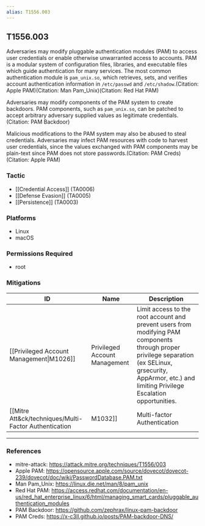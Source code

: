 ```yaml
---
alias: T1556.003
---
```


## T1556.003

Adversaries may modify pluggable authentication modules (PAM) to access user credentials or enable otherwise unwarranted access to accounts. PAM is a modular system of configuration files, libraries, and executable files which guide authentication for many services. The most common authentication module is <code>pam_unix.so</code>, which retrieves, sets, and verifies account authentication information in <code>/etc/passwd</code> and <code>/etc/shadow</code>.(Citation: Apple PAM)(Citation: Man Pam_Unix)(Citation: Red Hat PAM)

Adversaries may modify components of the PAM system to create backdoors. PAM components, such as <code>pam_unix.so</code>, can be patched to accept arbitrary adversary supplied values as legitimate credentials.(Citation: PAM Backdoor)

Malicious modifications to the PAM system may also be abused to steal credentials. Adversaries may infect PAM resources with code to harvest user credentials, since the values exchanged with PAM components may be plain-text since PAM does not store passwords.(Citation: PAM Creds)(Citation: Apple PAM)


### Tactic
- [[Credential Access]] (TA0006)
- [[Defense Evasion]] (TA0005)
- [[Persistence]] (TA0003)

### Platforms
- Linux
- macOS

### Permissions Required
- root

### Mitigations

| ID | Name | Description |
| --- | --- | --- |
| [[Privileged Account Management\|M1026]] | Privileged Account Management | Limit access to the root account and prevent users from modifying PAM components through proper privilege separation (ex SELinux, grsecurity, AppArmor, etc.) and limiting Privilege Escalation opportunities. |
| [[Mitre Att&ck/techniques/Multi-Factor Authentication|M1032]] | Multi-factor Authentication | Integrating multi-factor authentication (MFA) as part of organizational policy can greatly reduce the risk of an adversary gaining control of valid credentials that may be used for additional tactics such as initial access, lateral movement, and collecting information. |


---
### References

- mitre-attack: https://attack.mitre.org/techniques/T1556/003
- Apple PAM: https://opensource.apple.com/source/dovecot/dovecot-239/dovecot/doc/wiki/PasswordDatabase.PAM.txt
- Man Pam_Unix: https://linux.die.net/man/8/pam_unix
- Red Hat PAM: https://access.redhat.com/documentation/en-us/red_hat_enterprise_linux/6/html/managing_smart_cards/pluggable_authentication_modules
- PAM Backdoor: https://github.com/zephrax/linux-pam-backdoor
- PAM Creds: https://x-c3ll.github.io/posts/PAM-backdoor-DNS/
